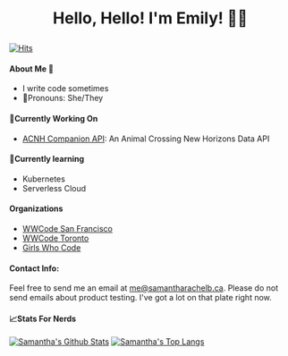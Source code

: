 <div align="center">
  <p>
    <sup>
      <h1> Hello, Hello! I'm Emily! 👋🏻
    </sup>
  </p>
</div>

[![Hits](https://hits.seeyoufarm.com/api/count/incr/badge.svg?url=https%3A%2F%2Fgithub.com%2Fsamanthaerachelb&count_bg=%23CDB6D7&title_bg=%23555555&icon=&icon_color=%23E7E7E7&title=visitors&edge_flat=true)](https://hits.seeyoufarm.com)

#### About Me 🙂
- I write code sometimes
- 🤗Pronouns: She/They

#### 🔭Currently Working On
- [ACNH Companion API](https://github.com/samanthaerachelb/acnh-api): An Animal Crossing New Horizons Data API

#### 🌱Currently learning
- Kubernetes
- Serverless Cloud

#### Organizations
- [WWCode San Francisco](https://www.womenwhocode.com/sf)
- [WWCode Toronto](https://www.womenwhocode.com/toronto)
- [Girls Who Code](https://girlswhocode.com)

#### Contact Info:
Feel free to send me an email at [me@samantharachelb.ca](mailto:me@samantharachelb.ca). Please do not
send emails about product testing. I've got a lot on that plate right now.

#### 📈Stats For Nerds

[![Samantha's Github Stats](https://github-readme-stats.vercel.app/api?username=samanthaerachelb&theme=cobalt&show_icons=true&count_private=true&include_all_commits=false)](https://github.com/anuraghazra/github-readme-stats)
[![Samantha's Top Langs](https://github-readme-stats.vercel.app/api/top-langs/?username=samanthaerachelb&langs_count=5&theme=cobalt&layout=compact)](https://github.com/anuraghazra/github-readme-stats)

<!--
**samantharachelb/samantharachelb** is a ✨ _special_ ✨ repository because its `README.md` (this file) appears on your GitHub profile.

Here are some ideas to get you started:

- 🔭 I’m currently working on ...
- 🌱 I’m currently learning ...
- 👯 I’m looking to collaborate on ...
- 🤔 I’m looking for help with ...
- 💬 Ask me about ...
- 📫 How to reach me: ...
- 😄 Pronouns: ...
- ⚡ Fun fact: ...
-->
